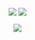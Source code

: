 <p align="center"> 
    <img src="https://file.garden/ZrgE6xyrrgxh47YJ/IMG_3781.png"/>
    <img src="https://komarev.com/ghpvc/?username=astronovaIite&label=greetings+!&color=490A51&style=flat-square"/>
<p align="center">
<img src="https://file.garden/ZrgE6xyrrgxh47YJ/IMG_3779.png"/>
</p>
<p align="center">
<img srch="https://readme-typing-svg.demolab.com/demo/?font=Special+Elite&duration=2500&pause=1500&color=490A51&lines=Hello!+Welcome+to+my+Github!;Please+read+my+rentry+before+interacting."/>
</p>
